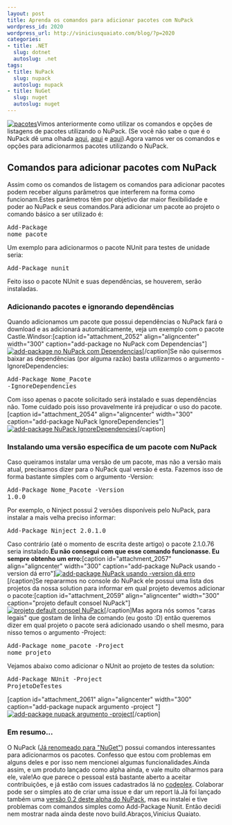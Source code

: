 ```yaml
--- 
layout: post
title: Aprenda os comandos para adicionar pacotes com NuPack
wordpress_id: 2020
wordpress_url: http://viniciusquaiato.com/blog/?p=2020
categories: 
- title: .NET
  slug: dotnet
  autoslug: .net
tags: 
- title: NuPack
  slug: nupack
  autoslug: nupack
- title: NuGet
  slug: nuget
  autoslug: nuget
---
```

[![](http://viniciusquaiato.com/blog/wp-content/uploads/2010/11/pacotes-150x150.jpg "pacotes")](http://viniciusquaiato.com/blog/wp-content/uploads/2010/11/pacotes.jpg)Vimos anteriormente como utilizar os comandos e opções de listagens de pacotes utilizando o NuPack. (Se você não sabe o que é o NuPack dê uma olhada [aqui](http://viniciusquaiato.com/blog/aprenda-os-comandos-de-listagem-do-nupack/), [aqui](http://viniciusquaiato.com/blog/nupack-uma-das-melhores-invencoes-da-microsoft/) e [aqui](http://unplugged.giggio.net/unplugged/post/NuPack-porque-voce-deveria-se-importar.aspx)).Agora vamos ver os comandos e opções para adicionarmos pacotes utilizando o NuPack.

## Comandos para adicionar pacotes com NuPack
Assim como os comandos de listagem os comandos para adicionar pacotes podem receber alguns parâmetros que interferem na forma como funcionam.Estes parâmetros têm por objetivo dar maior flexibilidade e poder ao NuPack e seus comandos.Para adicionar um pacote ao projeto o comando básico a ser utilizado é: <pre lang="bash">Add-Package nome_pacote</pre>Um exemplo para adicionarmos o pacote NUnit para testes de unidade seria:<pre lang="bash">Add-Package nunit</pre>Feito isso o pacote NUnit e suas dependências, se houverem, serão instaladas.

### Adicionando pacotes e ignorando dependências
Quando adicionamos um pacote que possui dependências o NuPack fará o download e as adicionará automáticamente, veja um exemplo com o pacote Castle.Windsor:[caption id="attachment_2052" align="aligncenter" width="300" caption="add-package no NuPack com Dependencias"][![add-package no NuPack com Dependencias](http://viniciusquaiato.com/blog/wp-content/uploads/2010/11/add-package_nupack_com_dependencias-300x129.png "add-package no NuPack com Dependencias")](http://viniciusquaiato.com/blog/wp-content/uploads/2010/11/add-package_nupack_com_dependencias.png)[/caption]Se não quisermos baixar as dependências (por alguma razão) basta utilizarmos o argumento -IgnoreDependencies:<pre lang="bash">Add-Package Nome_Pacote -IgnoreDependencies</pre>Com isso apenas o pacote solicitado será instalado e suas dependências não. Tome cuidado pois isso provavelmente irá prejudicar o uso do pacote.[caption id="attachment_2054" align="aligncenter" width="300" caption="add-package NuPack IgnoreDependencies"][![add-package NuPack IgnoreDependencies](http://viniciusquaiato.com/blog/wp-content/uploads/2010/11/add-package__nupack_ignoredependencies-300x129.png "add-package NuPack IgnoreDependencies")](http://viniciusquaiato.com/blog/wp-content/uploads/2010/11/add-package__nupack_ignoredependencies.png)[/caption]

### Instalando uma versão específica de um pacote com NuPack
Caso queiramos instalar uma versão de um pacote, mas não a versão mais atual, precisamos dizer para o NuPack qual versão é esta. Fazemos isso de forma bastante simples com o argumento -Version:<pre lang="bash">Add-Package Nome_Pacote -Version 1.0.0</pre>Por exemplo, o Ninject possui 2 versões disponíveis pelo NuPack, para instalar a mais velha preciso informar:<pre lang="bash">Add-Package Ninject 2.0.1.0</pre>Caso contrário (até o momento de escrita deste artigo) o pacote 2.1.0.76 seria instalado.**Eu não consegui com que esse comando funcionasse. Eu sempre obtenho um erro:**[caption id="attachment_2057" align="aligncenter" width="300" caption="add-package NuPack usando -version dá erro"][![add-package NuPack usando -version dá erro](http://viniciusquaiato.com/blog/wp-content/uploads/2010/11/add-package_nupack_-version_error-300x76.png "add-package NuPack usando -version dá erro")](http://viniciusquaiato.com/blog/wp-content/uploads/2010/11/add-package_nupack_-version_error.png)[/caption]Se repararmos no console do NuPack ele possui uma lista dos projetos da nossa solution para informar em qual projeto devemos adicionar o pacote:[caption id="attachment_2059" align="aligncenter" width="300" caption="projeto default consoel NuPack"][![projeto default consoel NuPack](http://viniciusquaiato.com/blog/wp-content/uploads/2010/11/projeto_default-300x115.png "projeto default consoel NuPack")](http://viniciusquaiato.com/blog/wp-content/uploads/2010/11/projeto_default.png)[/caption]Mas agora nós somos "caras legais" que gostam de linha de comando (eu gosto :D) então queremos dizer em qual projeto o pacote será adicionado usando o shell mesmo, para nisso temos o argumento -Project:<pre lang="bash">Add-Package nome_pacote -Project nome_projeto</pre>Vejamos abaixo como adicionar o NUnit ao projeto de testes da solution:<pre lang="bash">Add-Package NUnit -Project ProjetoDeTestes</pre>[caption id="attachment_2061" align="aligncenter" width="300" caption="add-package nupack argumento -project "][![add-package nupack argumento -project ](http://viniciusquaiato.com/blog/wp-content/uploads/2010/11/add-package_nupack_-project-300x177.png "add-package nupack argumento -project ")](http://viniciusquaiato.com/blog/wp-content/uploads/2010/11/add-package_nupack_-project.png)[/caption]

### Em resumo...
O NuPack ([Já renomeado para "NuGet"](http://haacked.com/archive/2010/10/29/nupack-is-now-nuget.aspx)) possui comandos interessantes para adicionarmos os pacotes. Confesso que estou com problemas em alguns deles e por isso nem mencionei algumas funcionalidades.Ainda assim, e um produto lançado como alpha ainda, e vale muito olharmos para ele, vale!Ao que parece o pessoal está bastante aberto a aceitar contribuições, e já estão com issues cadastrados lá no [codeplex](http://nuget.codeplex.com/workitem/list/basic). Colaborar pode ser o simples ato de criar uma issue e dar um report lá.Já foi lançado também uma [versão 0.2 deste alpha do NuPack](http://nuget.codeplex.com/releases/view/54662), mas eu instalei e tive problemas com comandos simples como Add-Package Nunit. Então decidi nem mostrar nada ainda deste novo build.Abraços,Vinicius Quaiato.
